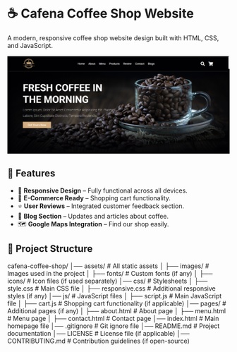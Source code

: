 # ☕ Cafena Coffee Shop Website

A modern, responsive coffee shop website design built with HTML, CSS, and JavaScript.

![Project Screenshot](Cafena.png)

## 🚀 Features
- 🍵 **Responsive Design** – Fully functional across all devices.
- 🛒 **E-Commerce Ready** – Shopping cart functionality.
- ⭐ **User Reviews** – Integrated customer feedback section.
- 📖 **Blog Section** – Updates and articles about coffee.
- 🗺️ **Google Maps Integration** – Find our shop easily.

## 📂 Project Structure
cafena-coffee-shop/
│── assets/                   # All static assets
│   ├── images/               # Images used in the project
│   ├── fonts/                # Custom fonts (if any)
│   ├── icons/                # Icon files (if used separately)
│── css/                      # Stylesheets
│   ├── style.css             # Main CSS file
│   ├── responsive.css        # Additional responsive styles (if any)
│── js/                       # JavaScript files
│   ├── script.js             # Main JavaScript file
│   ├── cart.js               # Shopping cart functionality (if applicable)
│── pages/                    # Additional pages (if any)
│   ├── about.html            # About page
│   ├── menu.html             # Menu page
│   ├── contact.html          # Contact page
│── index.html                # Main homepage file
│── .gitignore                # Git ignore file
│── README.md                 # Project documentation
│── LICENSE                   # License file (if applicable)
│── CONTRIBUTING.md           # Contribution guidelines (if open-source)
